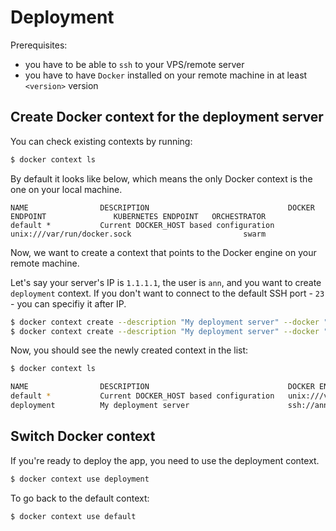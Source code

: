 # Deployment

Prerequisites:

- you have to be able to `ssh` to your VPS/remote server
- you have to have `Docker` installed on your remote machine in at least `<version>` version

## Create Docker context for the deployment server

You can check existing contexts by running:

```bash
$ docker context ls
```

By default it looks like below, which means the only Docker context is the one on your local machine.

```
NAME                DESCRIPTION                               DOCKER ENDPOINT               KUBERNETES ENDPOINT   ORCHESTRATOR
default *           Current DOCKER_HOST based configuration   unix:///var/run/docker.sock                         swarm
```

Now, we want to create a context that points to the Docker engine on your remote machine.

Let's say your server's IP is `1.1.1.1`, the user is `ann`, and you want to create `deployment` context.
If you don't want to connect to the default SSH port - `23` - you can specifiy it after IP.

```bash
$ docker context create --description "My deployment server" --docker "host=ssh://ann@1.1.1.1" deployment # without port
$ docker context create --description "My deployment server" --docker "host=ssh://ann@1.1.1.1:225" deployment # with non-default port
```

Now, you should see the newly created context in the list:

```bash
$ docker context ls

NAME                DESCRIPTION                               DOCKER ENDPOINT                 KUBERNETES ENDPOINT   ORCHESTRATOR
default *           Current DOCKER_HOST based configuration   unix:///var/run/docker.sock                           swarm
deployment          My deployment server                      ssh://ann@1.1.1.1:225
```

## Switch Docker context

If you're ready to deploy the app, you need to use the deployment context.

```bash
$ docker context use deployment
```

To go back to the default context:

```bash
$ docker context use default
```
